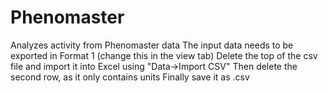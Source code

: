 # Phenomaster
Analyzes activity from Phenomaster data
The input data needs to be exported in Format 1 (change this in the view tab)
Delete the top of the csv file and import it into Excel using "Data->Import CSV"
Then delete the second row, as it only contains units
Finally save it as .csv

